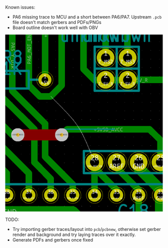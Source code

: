 Known issues:

* PA6 missing trace to MCU and a short between PA6/PA7. Upstream `.pcb` file
doesn't match gerbers and PDFs/PNGs
* Board outline doesn't work well with OBV

![Picture of short and missing trace](PA6_PA7_short.png?raw=true "Short and missng trace")

TODO:

* Try importing gerber traces/layout into `pcb`/`pcbnew`, otherwise
set gerber render and background and try laying traces over it exactly.
* Generate PDFs and gerbers once fixed

